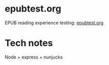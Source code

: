 # epubtest.org

EPUB reading experience testing: [epubtest.org](http://epubtest.org)

# Tech notes

Node + express + nunjucks

